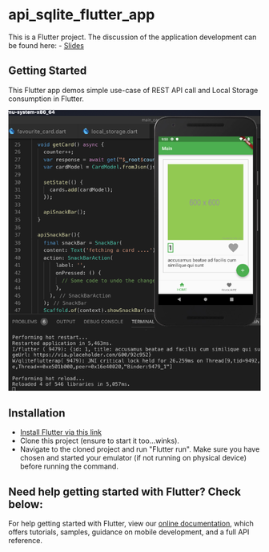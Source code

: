 # api_sqlite_flutter_app

This is a Flutter project. The discussion of the application development can be found here: - [Slides](https://docs.google.com/presentation/d/1inQxoZDARDPLvnoBVAiTrVnlSX5VARvr_RY-kXiNvXo/edit?usp=sharing)

## Getting Started

This Flutter app demos simple use-case of REST API call and Local Storage consumption in Flutter.

![App Demo](showcase_image/demo.png)


## Installation
- [Install Flutter via this link](https://flutter.io/docs/get-started/install)
- Clone this project (ensure to start it too...winks).
- Navigate to the cloned project and run "Flutter run". Make sure you have chosen and started your emulator (if not running on physical device) before running the command. 

## Need help getting started with Flutter? Check below:
For help getting started with Flutter, view our 
[online documentation](https://flutter.io/docs), which offers tutorials, 
samples, guidance on mobile development, and a full API reference.
